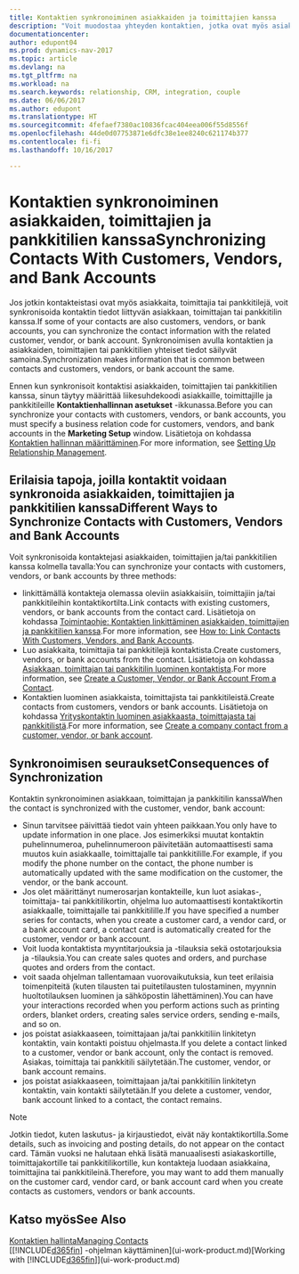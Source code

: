 ```yaml
---
title: Kontaktien synkronoiminen asiakkaiden ja toimittajien kanssa
description: "Voit muodostaa yhteyden kontaktien, jotka ovat myös asiakkaita, toimittajia tai pankkitilejä, yhteystietoihin tai synkronoida ne, joten tiedot tarvitsee päivittää vain yhdessä paikassa."
documentationcenter: 
author: edupont04
ms.prod: dynamics-nav-2017
ms.topic: article
ms.devlang: na
ms.tgt_pltfrm: na
ms.workload: na
ms.search.keywords: relationship, CRM, integration, couple
ms.date: 06/06/2017
ms.author: edupont
ms.translationtype: HT
ms.sourcegitcommit: 4fefaef7380ac10836fcac404eea006f55d8556f
ms.openlocfilehash: 44de0d07753871e6dfc38e1ee8240c621174b377
ms.contentlocale: fi-fi
ms.lasthandoff: 10/16/2017

---
```

# <a name="synchronizing-contacts-with-customers-vendors-and-bank-accounts"></a><span data-ttu-id="79bf8-103">Kontaktien synkronoiminen asiakkaiden, toimittajien ja pankkitilien kanssa</span><span class="sxs-lookup"><span data-stu-id="79bf8-103">Synchronizing Contacts With Customers, Vendors, and Bank Accounts</span></span>
<span data-ttu-id="79bf8-104">Jos jotkin kontakteistasi ovat myös asiakkaita, toimittajia tai pankkitilejä, voit synkronisoida kontaktin tiedot liittyvän asiakkaan, toimittajan tai pankkitilin kanssa.</span><span class="sxs-lookup"><span data-stu-id="79bf8-104">If some of your contacts are also customers, vendors, or bank accounts, you can synchronize the contact information with the related customer, vendor, or bank account.</span></span> <span data-ttu-id="79bf8-105">Synkronoimisen avulla kontaktien ja asiakkaiden, toimittajien tai pankkitilien yhteiset tiedot säilyvät samoina.</span><span class="sxs-lookup"><span data-stu-id="79bf8-105">Synchronization makes information that is common between contacts and customers, vendors, or bank account the same.</span></span>  

<span data-ttu-id="79bf8-106">Ennen kun synkronisoit kontaktisi asiakkaiden, toimittajien tai pankkitilien kanssa, sinun täytyy määrittää liikesuhdekoodi asiakkaille, toimittajille ja pankkitileille **Kontaktienhallinnan asetukset** -ikkunassa.</span><span class="sxs-lookup"><span data-stu-id="79bf8-106">Before you can synchronize your contacts with customers, vendors, or bank accounts, you must specify a business relation code for customers, vendors, and bank accounts in the **Marketing Setup** window.</span></span> <span data-ttu-id="79bf8-107">Lisätietoja on kohdassa [Kontaktien hallinnan määrittäminen](marketing-setup-marketing.md).</span><span class="sxs-lookup"><span data-stu-id="79bf8-107">For more information, see [Setting Up Relationship Management](marketing-setup-marketing.md).</span></span>

## <a name="different-ways-to-synchronize-contacts-with-customers-vendors-and-bank-accounts"></a><span data-ttu-id="79bf8-108">Erilaisia tapoja, joilla kontaktit voidaan synkronoida asiakkaiden, toimittajien ja pankkitilien kanssa</span><span class="sxs-lookup"><span data-stu-id="79bf8-108">Different Ways to Synchronize Contacts with Customers, Vendors and Bank Accounts</span></span>
<span data-ttu-id="79bf8-109">Voit synkronisoida kontaktejasi asiakkaiden, toimittajien ja/tai pankkitilien kanssa kolmella tavalla:</span><span class="sxs-lookup"><span data-stu-id="79bf8-109">You can synchronize your contacts with customers, vendors, or bank accounts by three methods:</span></span>

* <span data-ttu-id="79bf8-110">linkittämällä kontakteja olemassa oleviin asiakkaisiin, toimittajiin ja/tai pankkitileihin kontaktikortilta.</span><span class="sxs-lookup"><span data-stu-id="79bf8-110">Link contacts with existing customers, vendors, or bank accounts from the contact card.</span></span> <span data-ttu-id="79bf8-111">Lisätietoja on kohdassa [Toimintaohje: Kontaktien linkittäminen asiakkaiden, toimittajien ja pankkitilien kanssa](marketing-how-link-contact.md).</span><span class="sxs-lookup"><span data-stu-id="79bf8-111">For more information, see [How to: Link Contacts With Customers, Vendors, and Bank Accounts](marketing-how-link-contact.md).</span></span>
* <span data-ttu-id="79bf8-112">Luo asiakkaita, toimittajia tai pankkitilejä kontaktista.</span><span class="sxs-lookup"><span data-stu-id="79bf8-112">Create customers, vendors, or bank accounts from the contact.</span></span> <span data-ttu-id="79bf8-113">Lisätietoja on kohdassa [Asiakkaan, toimittajan tai pankkitilin luominen kontaktista](marketing-how-create-contacts-new-customers-vendors-bank-accounts.md).</span><span class="sxs-lookup"><span data-stu-id="79bf8-113">For more information, see [Create a Customer, Vendor, or Bank Account From a Contact](marketing-how-create-contacts-new-customers-vendors-bank-accounts.md).</span></span>
* <span data-ttu-id="79bf8-114">Kontaktien luominen asiakkaista, toimittajista tai pankkitileistä.</span><span class="sxs-lookup"><span data-stu-id="79bf8-114">Create contacts from customers, vendors or bank accounts.</span></span> <span data-ttu-id="79bf8-115">Lisätietoja on kohdassa [Yrityskontaktin luominen asiakkaasta, toimittajasta tai pankkitilistä](marketing-how-create-contact-companies.md).</span><span class="sxs-lookup"><span data-stu-id="79bf8-115">For more information, see [Create a company contact from a customer, vendor, or bank account](marketing-how-create-contact-companies.md).</span></span>

## <a name="consequences-of-synchronization"></a><span data-ttu-id="79bf8-116">Synkronoimisen seuraukset</span><span class="sxs-lookup"><span data-stu-id="79bf8-116">Consequences of Synchronization</span></span>
<span data-ttu-id="79bf8-117">Kontaktin synkronoiminen asiakkaan, toimittajan ja pankkitilin kanssa</span><span class="sxs-lookup"><span data-stu-id="79bf8-117">When the contact is synchronized with the customer, vendor, bank account:</span></span>

* <span data-ttu-id="79bf8-118">Sinun tarvitsee päivittää tiedot vain yhteen paikkaan.</span><span class="sxs-lookup"><span data-stu-id="79bf8-118">You only have to update information in one place.</span></span> <span data-ttu-id="79bf8-119">Jos esimerkiksi muutat kontaktin puhelinnumeroa, puhelinnumeroon päivitetään automaattisesti sama muutos kuin asiakkaalle, toimittajalle tai pankkitilille.</span><span class="sxs-lookup"><span data-stu-id="79bf8-119">For example, if you modify the phone number on the contact, the phone number is automatically updated with the same modification on the customer, the vendor, or the bank account.</span></span>
* <span data-ttu-id="79bf8-120">Jos olet määrittänyt numerosarjan kontakteille, kun luot asiakas-, toimittaja- tai pankkitilikortin, ohjelma luo automaattisesti kontaktikortin asiakkaalle, toimittajalle tai pankkitilille.</span><span class="sxs-lookup"><span data-stu-id="79bf8-120">If you have specified a number series for contacts, when you create a customer card, a vendor card, or a bank account card, a contact card is automatically created for the customer, vendor or bank account.</span></span>
* <span data-ttu-id="79bf8-121">Voit luoda kontaktista myyntitarjouksia ja -tilauksia sekä ostotarjouksia ja -tilauksia.</span><span class="sxs-lookup"><span data-stu-id="79bf8-121">You can create sales quotes and orders, and purchase quotes and orders from the contact.</span></span>
* <span data-ttu-id="79bf8-122">voit saada ohjelman tallentamaan vuorovaikutuksia, kun teet erilaisia toimenpiteitä (kuten tilausten tai puitetilausten tulostaminen, myynnin huoltotilauksen luominen ja sähköpostin lähettäminen).</span><span class="sxs-lookup"><span data-stu-id="79bf8-122">You can have your interactions recorded when you perform actions such as printing orders, blanket orders, creating sales service orders, sending e-mails, and so on.</span></span>
* <span data-ttu-id="79bf8-123">jos poistat asiakkaaseen, toimittajaan ja/tai pankkitiliin linkitetyn kontaktin, vain kontakti poistuu ohjelmasta.</span><span class="sxs-lookup"><span data-stu-id="79bf8-123">If you delete a contact linked to a customer, vendor or bank account, only the contact is removed.</span></span> <span data-ttu-id="79bf8-124">Asiakas, toimittaja tai pankkitili säilytetään.</span><span class="sxs-lookup"><span data-stu-id="79bf8-124">The customer, vendor, or bank account remains.</span></span>
* <span data-ttu-id="79bf8-125">jos poistat asiakkaaseen, toimittajaan ja/tai pankkitiliin linkitetyn kontaktin, vain kontakti säilytetään.</span><span class="sxs-lookup"><span data-stu-id="79bf8-125">If you delete a customer, vendor, bank account linked to a contact, the contact remains.</span></span>

> [!NOTE]  
>   <span data-ttu-id="79bf8-126">Jotkin tiedot, kuten laskutus- ja kirjaustiedot, eivät näy kontaktikortilla.</span><span class="sxs-lookup"><span data-stu-id="79bf8-126">Some details, such as invoicing and posting details, do not appear on the contact card.</span></span> <span data-ttu-id="79bf8-127">Tämän vuoksi ne halutaan ehkä lisätä manuaalisesti asiakaskortille, toimittajakortille tai pankkitilikortille, kun kontakteja luodaan asiakkaina, toimittajina tai pankkitileinä.</span><span class="sxs-lookup"><span data-stu-id="79bf8-127">Therefore, you may want to add them manually on the customer card, vendor card, or bank account card when you create contacts as customers, vendors or bank accounts.</span></span>

## <a name="see-also"></a><span data-ttu-id="79bf8-128">Katso myös</span><span class="sxs-lookup"><span data-stu-id="79bf8-128">See Also</span></span>
[<span data-ttu-id="79bf8-129">Kontaktien hallinta</span><span class="sxs-lookup"><span data-stu-id="79bf8-129">Managing Contacts</span></span>](marketing-contacts.md)  
<span data-ttu-id="79bf8-130">[[!INCLUDE[d365fin](includes/d365fin_md.md)] -ohjelman käyttäminen](ui-work-product.md)</span><span class="sxs-lookup"><span data-stu-id="79bf8-130">[Working with [!INCLUDE[d365fin](includes/d365fin_md.md)]](ui-work-product.md)</span></span>

